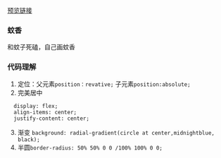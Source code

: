 [预览链接](https://astak16.github.io/Study-CSS/MosquitoCoils-2018-6-11/index.html)
### 蚊香
和蚊子死磕，自己画蚊香

### 代码理解
1. 定位：父元素`position：revative;` 子元素`position:absolute;`
2. 完美居中
```
  display: flex;
  align-items: center;
  justify-content: center;
```
3. 渐变
  ```background: radial-gradient(circle at center,midnightblue, black);```
4. 半圆`border-radius: 50% 50% 0 0 /100% 100% 0 0;`

